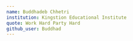 ```yaml
---
name: Buddhadeb Chhetri
institution: Kingstion Educational Institute
quote: Work Hard Party Hard
github_user: Buddhad
---
```

